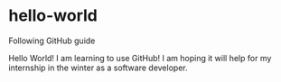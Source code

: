 # hello-world
Following GitHub guide

Hello World! I am learning to use GitHub! I am hoping it will help for my internship in the winter as a software developer. 
